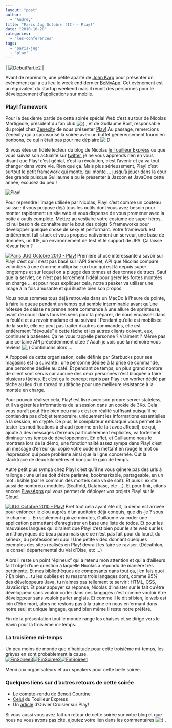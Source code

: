 ```yaml
---
layout: "post"
author: 
  - "Audrey"
title: "Paris Jug Octobre (II) – Play!"
date: "2010-10-20"
categories: 
  - "les-conferences"
tags: 
  - "paris-jug"
  - "play"
---
```


| [![DebutPartie2](/assets/2010/10/2010-10-20-paris-jug-octobre-ii-play/5097058943_04db60d5b2_m.jpg)](http://www.flickr.com/photos/jduchess/5097058943/ "DebutPartie2 by jDuchess, on Flickr") |

Avant de reprendre, une petite aparté de [John Karp](http://twitter.com/#!/johnkarp) pour présenter un évènement qui a eu lieu le week end dernier [BeMyApp](http://www.iphon.fr/post/2010/10/19/Applications-iPhone%2C-iPod-Touch-et-iPad-ponctuellement-gratuites-du-soir). Cet évènement est un équivalent du startup weekend mais il réunit des personnes pour le développement d’applications sur mobile.

### Play! framework

Pour la deuxième partie de cette soirée spécial Web c’est au tour de Nicolas Martignole, président du fan club ![;)](http://jduchess.org/duchess-france/wp-includes/images/smilies/icon_wink.gif) , et de Guillaume Bort, responsable du projet chez [Zenexity](http://www.zenexity.fr/) de nous présenter [Play!](http://www.playframework.org/) Au passage, remercions Zenexity qui a sponsorisé la soirée avec un buffet généreusement fourni en bonbons, ce qui n’était pas pour me déplaire ![:D](http://jduchess.org/duchess-france/wp-includes/images/smilies/icon_biggrin.gif)

Si vous êtes un fidèle lecteur du blog de Nicolas [le Touilleur Express](http://www.touilleur-express.fr/?s=play!&x=0&y=0) ou que vous suivez son actualité sur [twitter](http://twitter.com/#!/nmartignole), je ne vous apprends rien en vous disant que Play! c’est génial, c’est la révolution, c’est l’avenir et ça va tout changer dans votre vie. Rien que ça. Mais plus sérieusement, Play! c’est surtout le petit framework qui monte, qui monte … jusqu’à jouer dans la cour des grands puisque Guillaume a pu le présenter à Jazoon et JavaOne cette année, excusez du peu !

![Play!](/assets/2010/10/2010-10-20-paris-jug-octobre-ii-play/play.png)

Pour reprendre l’image utilisée par Nicolas, Play! c’est comme un couteau suisse : il vous propose déjà tous les outils dont vous avez besoin pour monter rapidement un site web et vous dispense de vous promener avec la boîte à outils complète. Mettez au vestiaire votre costume de super héros, ici nul besoin de connaître sur le bout des doigts 5 frameworks pour développer quelque chose de sexy et performant. Votre framework est entièrement full-stack et vous propose nativement un serveur, une base de données, un IDE, un environnement de test et le support de JPA. Ça laisse rêveur hein ?

[![Paris JUG Octobre 2010 - Play!](/assets/2010/10/2010-10-20-paris-jug-octobre-ii-play/5097666672_c097580c66.jpg)](http://www.flickr.com/photos/jduchess/5097666672/ "Guillaume Bort Nicolas Martignole - Play!") Première chose intéressante à savoir sur Play! c’est qu’il n’est pas basé sur l’API Servlet, API que Nicolas compare volontiers à une énorme multiprise : un truc qui est là depuis super longtemps et sur lequel on a pluggé des tonnes et des tonnes de trucs. Sauf que la servlet, ce n’est pas forcément l’idéal pour gérer les fortes montées en charge … et pour nous expliquer cela, notre speaker va utiliser une image à la fois amusante et qui illustre bien son propos.

Nous nous sommes tous déjà retrouvés dans un MacDo à l’heure de pointe, à faire la queue pendant un temps qui semble interminable avant qu’une hôtesse de caisse ne prenne notre commande à une allure de sprinteuse, avant de courir dans tous les sens pour la préparer, de nous encaisser dans la foulée et au revoir madame et au suivant ! Pendant qu’elle est mobilisée de la sorte, elle ne peut pas traiter d’autres commandes, elle est entièrement “dévouée” à cette tâche et les autres clients doivent, eux, continuer à patienter. Ça ne vous rappelle personne ? Vraiment ? Même pas une certaine API précédemment citée ? Aaah je vois que la mémoire vous reviens ![;)](http://jduchess.org/duchess-france/wp-includes/images/smilies/icon_wink.gif) Continuons alors …

A l’opposé de cette organisation, celle définie par Starbucks pour ses magasins est la suivante : une personne dédiée à la prise de commande, une personne dédiée au café. Et pendant ce temps, un plus grand nombre de client sont servis car aucune des deux personnes n’est bloquée à faire plusieurs tâches. Et c’est ça le concept repris par Play : un worker dédié par tâche au lieu d’un thread multitâche pour une meilleure résistance à la montée en charge.

Pour pouvoir réaliser cela, Play! est livré avec son propre server stateless, et il va gérer les informations de la session dans un cookie de 3Ko. Cela vous paraît peut être bien peu mais c’est en réalité suffisant puisqu’il ne contiendra pas d’objet temporaire, uniquement les informations essentielles à la session, en crypté. De plus, le compilateur embarqué vous permet de tester les modifications à chaud (comme on le fait avec JRebel), ce qui, ajouté à des messages d’erreurs particulièrement explicites, va fortement diminuer vos temps de développement. En effet, et Guillaume nous le montrera lors de la démo, une fonctionnalité assez sympa dans Play! c’est un message d’erreur qui copie votre code en mettant en rouge le mot ou l’expression qui pose problème ainsi que la ligne concernée. Out la stacktrace de deux kilomètres et bonjour le gain de temps.

Autre petit plus sympa chez Play! c’est qu’il ne vous génère pas des urls à rallonge : une url se doit d’être parlante, bookmarkable, partageable, en un mot : lisible (par le commun des mortels cela va de soit). Et puis il existe aussi de nombreux modules (Scaffold, Database, etc …). Et pour finir, citons encore [PlaysApps](http://www.playapps.net/) qui vous permet de déployer vos projets Play! sur le Cloud.

[![JUG Octobre 2010 - Play!](/assets/2010/10/2010-10-20-paris-jug-octobre-ii-play/5097666674_3c8c0d8e0d.jpg)](http://www.flickr.com/photos/jduchess/5097666674/ "Guillaume Bort, Nicolas Martignole - Play!") Bref tout cela ayant été dit, la démo est arrivée pour enfoncer le clou auprès d’un auditoire déjà conquis, que dis-je ? sous le charme … En seulement quinze minutes, Guillaume va coder une application permettant d’enregistrer en base une liste de todos. Et pour les mauvaises langues qui diraient que Play! c’est bien pour le site web sur les ornithorynques de beau papa mais que ce n’est pas fait pour du lourd, du sérieux, du professionnel quoi ! Une petite vidéo donnant quelques exemples des sites réalisés en Play! devrait les faire se raviser. (Décathlon, le conseil départemental du Val d’Oise, etc …)

Alors il reste un point “épineux” qui a retenu mon attention et qui a d’ailleurs fait l’objet d’une question à laquelle Nicolas a répondu de manière très pertinente. Et mes bibliothèques de composants dans tout ça, j’en fais quoi ? Eh bien … tu les oublies et tu ressors trois langages dont, comme 95% des développeurs Java, tu n’aimes pas tellement te servir : HTML, CSS, JavaScript. Et pour appuyer sa réponse, Nicolas d’insister sur le fait qu’être développeur sans vouloir coder dans ces langages c’est comme vouloir être développeur sans vouloir parler anglais. Et comme il le dit si bien, le web est loin d’être mort, alors ne restons pas à la traîne en nous enfermant dans notre seul et unique langage, quand bien même il reste notre préféré.

Fin de la présentation tout le monde range les chaises et se dirige vers le Vavin pour la troisième mi-temps.

### La troisième mi-temps

Un peu moins de monde que d’habitude pour cette troisième mi-temps, les grèves en sont probablement la cause.  
[![FinSoiree3](/assets/2010/10/2010-10-20-paris-jug-octobre-ii-play/5097059363_1e7cb5746e.jpg)](http://www.flickr.com/photos/jduchess/5097059363/ "FinSoiree3 by jDuchess, on Flickr")[![FinSoiree2](/assets/2010/10/2010-10-20-paris-jug-octobre-ii-play/5097059253_90268f769c.jpg)](http://www.flickr.com/photos/jduchess/5097059253/ "FinSoiree2 by jDuchess, on Flickr")[![FinSoiree1](/assets/2010/10/2010-10-20-paris-jug-octobre-ii-play/5097655462_f39971bf69.jpg)](http://www.flickr.com/photos/jduchess/5097655462/ "FinSoiree1 by jDuchess, on Flickr")

Merci aux organisateurs et aux speakers pour cette belle soirée.

### Quelques liens sur d’autres retours de cette soirée

- Le [compte-rendu](http://blog.courtine.org/2010/10/15/compte-rendu-du-paris-jug-sur-les-technologies-web/) de [Benoit Courtine](http://twitter.com/#!/bcourtine)
- [Celui](http://www.touilleur-express.fr/2010/10/13/java-et-le-web-au-paris-jug/) du Touilleur Express
- Un [article](http://thecodersbreakfast.net/index.php?post/2010/10/18/Play-Framework-%3A-symphonie-technologique-ou-solo-de-pipeau) d’Olivier Croisier sur Play!

Si vous aussi vous avez fait un retour de cette soirée sur votre blog et que nous ne vous avons pas cité, ajoutez votre lien dans les commentaires ![;)](http://jduchess.org/duchess-france/wp-includes/images/smilies/icon_wink.gif) .
